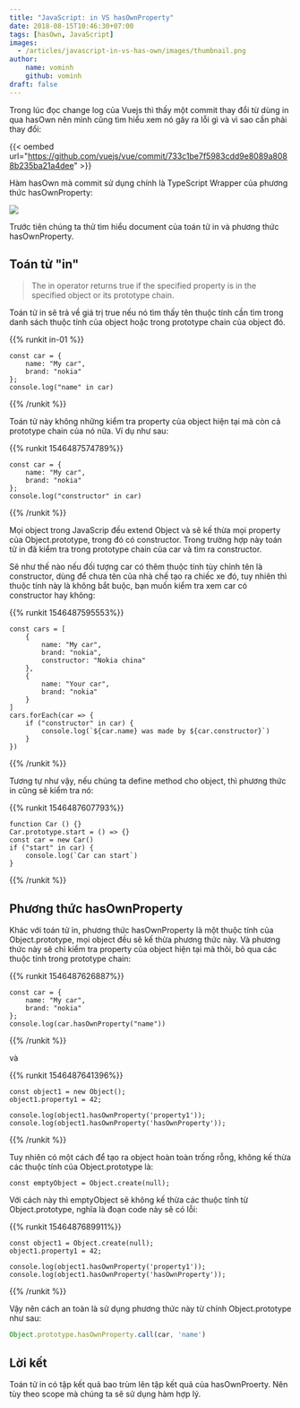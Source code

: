 ```yaml
---
title: "JavaScript: in VS hasOwnProperty"
date: 2018-08-15T10:46:30+07:00
tags: [hasOwn, JavaScript]
images:
  - /articles/javascript-in-vs-has-own/images/thumbnail.png
author:
    name: vominh
    github: vominh
draft: false
---
```


Trong lúc đọc change log của Vuejs thì thấy một commit thay đổi từ dùng in qua hasOwn nên mình cũng tìm hiểu xem nó gây ra lỗi gì và vì sao cần phải thay đổi:

{{< oembed url="https://github.com/vuejs/vue/commit/733c1be7f5983cdd9e8089a8088b235ba21a4dee" >}}

Hàm hasOwn mà commit sử dụng chính là TypeScript Wrapper của phương thức hasOwnProperty:

![](/articles/javascript-in-vs-has-own/images/01.png)

Trước tiên chúng ta thử tìm hiểu document của toán tử in và phương thức hasOwnProperty.

## Toán tử "in"

> The in operator returns true if the specified property is in the specified object or its prototype chain.

Toán tử in sẽ trả về giá trị true nếu nó tìm thấy tên thuộc tính cần tìm trong danh sách thuộc tính của object hoặc trong prototype chain của object đó.

{{% runkit in-01 %}}
```
const car = {
    name: "My car",
    brand: "nokia"
};
console.log("name" in car)
```
{{% /runkit %}}

Toán tử này không những kiểm tra property của object hiện tại mà còn cả prototype chain của nó nữa. Ví dụ như sau:

{{% runkit 1546487574789%}}
```
const car = {
    name: "My car",
    brand: "nokia"
};
console.log("constructor" in car)
```
{{% /runkit %}}

Mọi object trong JavaScrip đều extend Object và sẽ kế thừa mọi property của Object.prototype, trong đó có constructor. Trong trường hợp này toán tử in đã kiểm tra trong prototype chain của car và tìm ra constructor.

Sẽ như thế nào nếu đối tượng car có thêm thuộc tính tùy chỉnh tên là constructor, dùng để chưa tên của nhà chế tạo ra chiếc xe đó, tuy nhiên thì thuộc tính này là không bắt buộc, bạn muốn kiểm tra xem car có constructor hay không:

{{% runkit 1546487595553%}}
```
const cars = [
    {
        name: "My car",
        brand: "nokia",
        constructor: "Nokia china"
    },
    {
        name: "Your car",
        brand: "nokia"
    }
]
cars.forEach(car => {
    if ("constructor" in car) {
        console.log(`${car.name} was made by ${car.constructor}`)
    }
})
```
{{% /runkit %}}

Tương tự như vậy, nếu chúng ta define method cho object, thì phương thức in cũng sẽ kiểm tra nó:

{{% runkit 1546487607793%}}
```
function Car () {}
Car.prototype.start = () => {}
const car = new Car()
if ("start" in car) {
    console.log(`Car can start`)
}
```
{{% /runkit %}}

## Phương thức hasOwnProperty

Khác với toán tử in, phương thức hasOwnProperty là một thuộc tính của Object.prototype, mọi object đều sẽ kế thừa phương thức này. Và phương thức này sẽ chỉ kiểm tra property của object hiện tại mà thôi, bỏ qua các thuộc tính trong prototype chain:

{{% runkit 1546487626887%}}
```
const car = {
    name: "My car",
    brand: "nokia"
};
console.log(car.hasOwnProperty("name"))
```
{{% /runkit %}}

và

{{% runkit 1546487641396%}}
```
const object1 = new Object();
object1.property1 = 42;

console.log(object1.hasOwnProperty('property1'));
console.log(object1.hasOwnProperty('hasOwnProperty'));
```
{{% /runkit %}}

Tuy nhiên có một cách để tạo ra object hoàn toàn trống rỗng, không kế thừa các thuộc tính của Object.prototype là:

```
const emptyObject = Object.create(null);
```

Với cách này thì emptyObject sẽ không kế thừa các thuộc tính từ Object.prototype, nghĩa là đoạn code này sẽ có lỗi:

{{% runkit 1546487689911%}}
```
const object1 = Object.create(null);
object1.property1 = 42;

console.log(object1.hasOwnProperty('property1'));
console.log(object1.hasOwnProperty('hasOwnProperty'));
```
{{% /runkit %}}

Vậy nên cách an toàn là sử dụng phương thức này từ chính Object.prototype như sau:

```javascript
Object.prototype.hasOwnProperty.call(car, 'name')
```

## Lời kết

Toán tử in có tập kết quả bao trùm lên tập kết quả của hasOwnProerty. Nên tùy theo scope mà chúng ta sẽ sử dụng hàm hợp lý.
